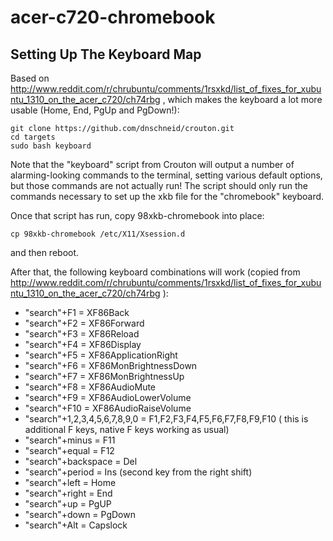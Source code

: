 acer-c720-chromebook
====================

Setting Up The Keyboard Map
---------------------------

Based on
http://www.reddit.com/r/chrubuntu/comments/1rsxkd/list_of_fixes_for_xubuntu_1310_on_the_acer_c720/ch74rbg
, which makes the keyboard a lot more usable (Home, End, PgUp and PgDown!):

    git clone https://github.com/dnschneid/crouton.git
    cd targets
    sudo bash keyboard

Note that the "keyboard" script from Crouton will output
a number of alarming-looking commands to the terminal, setting various
default options, but those commands are not actually run!
The script should only run the commands necessary to set up the xkb file
for the "chromebook" keyboard.

Once that script has run, copy 98xkb-chromebook into place:

    cp 98xkb-chromebook /etc/X11/Xsession.d

and then reboot.

After that, the following keyboard combinations will work
(copied from http://www.reddit.com/r/chrubuntu/comments/1rsxkd/list_of_fixes_for_xubuntu_1310_on_the_acer_c720/ch74rbg ):

 * "search"+F1 = XF86Back
 * "search"+F2 = XF86Forward
 * "search"+F3 = XF86Reload
 * "search"+F4 = XF86Display
 * "search"+F5 = XF86ApplicationRight
 * "search"+F6 = XF86MonBrightnessDown
 * "search"+F7 = XF86MonBrightnessUp
 * "search"+F8 = XF86AudioMute
 * "search"+F9 = XF86AudioLowerVolume
 * "search"+F10 = XF86AudioRaiseVolume
 * "search"+1,2,3,4,5,6,7,8,9,0 = F1,F2,F3,F4,F5,F6,F7,F8,F9,F10 ( this is additional F keys, native F keys working as usual)
 * "search"+minus = F11
 * "search"+equal = F12
 * "search"+backspace = Del
 * "search"+period = Ins (second key from the right shift)
 * "search"+left = Home
 * "search"+right = End
 * "search"+up = PgUP
 * "search"+down = PgDown
 * "search"+Alt = Capslock

